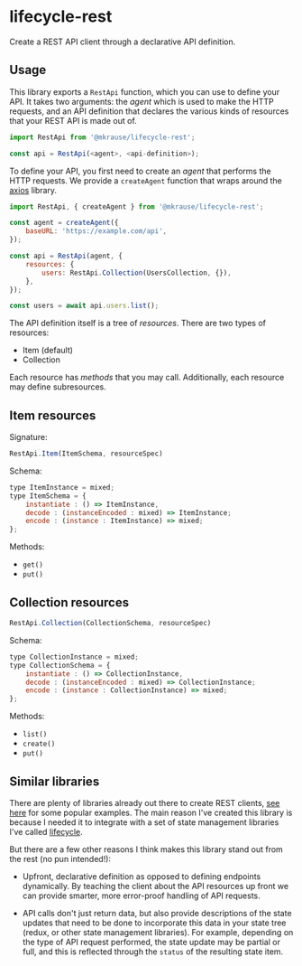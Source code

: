 
# lifecycle-rest

Create a REST API client through a declarative API definition.


## Usage

This library exports a `RestApi` function, which you can use to define your API. It takes two arguments: the *agent* which is used to make the HTTP requests, and an API definition that declares the various kinds of resources that your REST API is made out of.

```js
import RestApi from '@mkrause/lifecycle-rest';

const api = RestApi(<agent>, <api-definition>);
```

To define your API, you first need to create an *agent* that performs the HTTP requests. We provide a `createAgent` function that wraps around the [axios](https://github.com/axios/axios) library.

```js
import RestApi, { createAgent } from '@mkrause/lifecycle-rest';

const agent = createAgent({
    baseURL: 'https://example.com/api',
});

const api = RestApi(agent, {
    resources: {
        users: RestApi.Collection(UsersCollection, {}),
    },
});

const users = await api.users.list();
```

The API definition itself is a tree of *resources*. There are two types of resources:

* Item (default)
* Collection

Each resource has *methods* that you may call. Additionally, each resource may define subresources.


## Item resources

Signature:

```js
RestApi.Item(ItemSchema, resourceSpec)
```

Schema:

```js
type ItemInstance = mixed;
type ItemSchema = {
    instantiate : () => ItemInstance,
    decode : (instanceEncoded : mixed) => ItemInstance;
    encode : (instance : ItemInstance) => mixed;
};
```

Methods:

  * `get()`
  * `put()`


## Collection resources

```js
RestApi.Collection(CollectionSchema, resourceSpec)
```

Schema:

```js
type CollectionInstance = mixed;
type CollectionSchema = {
    instantiate : () => CollectionInstance,
    decode : (instanceEncoded : mixed) => CollectionInstance;
    encode : (instance : CollectionInstance) => mixed;
};
```

Methods:

  * `list()`
  * `create()`
  * `put()`


## Similar libraries

There are plenty of libraries already out there to create REST clients, [see here](https://github.com/marmelab/awesome-rest#javascript-clients) for some popular examples. The main reason I've created this library is because I needed it to integrate with a set of state management libraries I've called [lifecycle](https://github.com/mkrause/lifecycle-loader).

But there are a few other reasons I think makes this library stand out from the rest (no pun intended!):

* Upfront, declarative definition as opposed to defining endpoints dynamically. By teaching the client about the API resources up front we can provide smarter, more error-proof handling of API requests.

* API calls don't just return data, but also provide descriptions of the state updates that need to be done to incorporate this data in your state tree (redux, or other state management libraries). For example, depending on the type of API request performed, the state update may be partial or full, and this is reflected through the `status` of the resulting state item.
